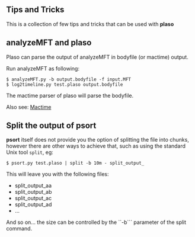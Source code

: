 ## Tips and Tricks

This is a collection of few tips and tricks that can be used with **plaso**

## analyzeMFT and plaso

Plaso can parse the output of analyzeMFT in bodyfile (or mactime) output.

Run analyzeMFT as following:

```
$ analyzeMFT.py -b output.bodyfile -f input.MFT
$ log2timeline.py test.plaso output.bodyfile
```

The mactime parser of plaso will parse the bodyfile.

Also see: [Mactime](http://wiki.sleuthkit.org/index.php?title=Mactime)

## Split the output of psort

**psort** itself does not provide you the option of splitting the file into chunks, however there are other ways to achieve that, such as using the standard Unix tool ``split``, eg:

```
$ psort.py test.plaso | split -b 10m - split_output_
```

This will leave you with the following files:

+ split_output_aa
+ split_output_ab
+ split_output_ac
+ split_output_ad
+ ...

And so on... the size can be controlled by the ``-b``` parameter of the split command.

